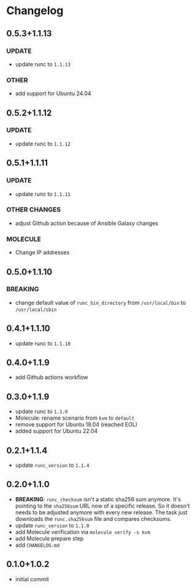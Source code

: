# Changelog

## 0.5.3+1.1.13

### UPDATE

- update runc to `1.1.13`

### OTHER

- add support for Ubuntu 24.04

## 0.5.2+1.1.12

### UPDATE

- update runc to `1.1.12`

## 0.5.1+1.1.11

### UPDATE

- update runc to `1.1.11`

### OTHER CHANGES

- adjust Github action because of Ansible Galaxy changes

### MOLECULE

- Change IP addresses

## 0.5.0+1.1.10

### BREAKING

- change default value of `runc_bin_directory` from `/usr/local/bin` to `/usr/local/sbin`

## 0.4.1+1.1.10

- update runc to `1.1.10`

## 0.4.0+1.1.9

- add Github actions workflow

## 0.3.0+1.1.9

- update runc to `1.1.9`
- Molecule: rename scenario from `kvm` to `default`
- remove support for Ubuntu 18.04 (reached EOL)
- added support for Ubuntu 22.04

## 0.2.1+1.1.4

- update `runc_version` to `1.1.4`

## 0.2.0+1.1.0

- **BREAKING**: `runc_checksum` isn't a static sha256 sum anymore. It's pointing to the `sha256sum` URL now of a specific release. So it doesn't needs to be adjusted anymore with every new release. The task just downloads the `runc.sha256sum` file and compares checksums.
- update `runc_version` to `1.1.0`
- add Molecule verification via `molecule verify -s kvm`
- add Molecule prepare step
- add `CHANGELOG.md`

## 0.1.0+1.0.2

- initial commit
